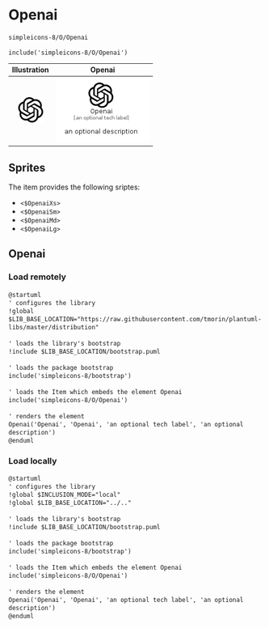 # Openai


```text
simpleicons-8/O/Openai
```

```text
include('simpleicons-8/O/Openai')
```



| Illustration | Openai |
| :---: | :---: |
| ![illustration for Illustration](../../simpleicons-8/O/Openai.png) | ![illustration for Openai](../../simpleicons-8/O/Openai.Local.png) |



## Sprites
The item provides the following sriptes:

- `<$OpenaiXs>`
- `<$OpenaiSm>`
- `<$OpenaiMd>`
- `<$OpenaiLg>`





## Openai

### Load remotely
```plantuml
@startuml
' configures the library
!global $LIB_BASE_LOCATION="https://raw.githubusercontent.com/tmorin/plantuml-libs/master/distribution"

' loads the library's bootstrap
!include $LIB_BASE_LOCATION/bootstrap.puml

' loads the package bootstrap
include('simpleicons-8/bootstrap')

' loads the Item which embeds the element Openai
include('simpleicons-8/O/Openai')

' renders the element
Openai('Openai', 'Openai', 'an optional tech label', 'an optional description')
@enduml
```

### Load locally
```plantuml
@startuml
' configures the library
!global $INCLUSION_MODE="local"
!global $LIB_BASE_LOCATION="../.."

' loads the library's bootstrap
!include $LIB_BASE_LOCATION/bootstrap.puml

' loads the package bootstrap
include('simpleicons-8/bootstrap')

' loads the Item which embeds the element Openai
include('simpleicons-8/O/Openai')

' renders the element
Openai('Openai', 'Openai', 'an optional tech label', 'an optional description')
@enduml
```

